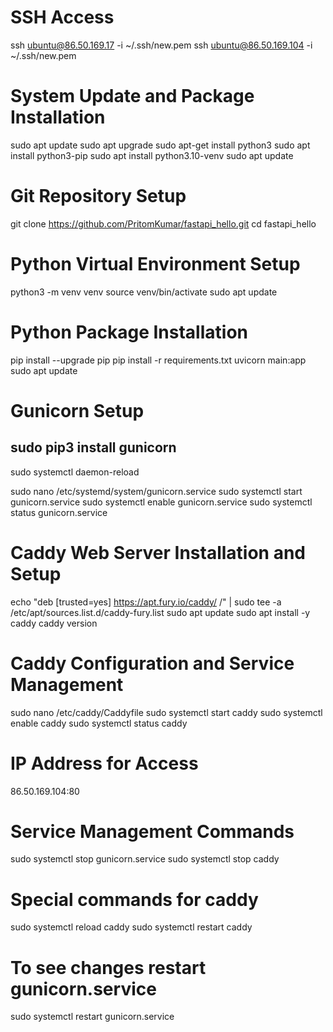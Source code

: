 
# SSH Access
ssh ubuntu@86.50.169.17 -i ~/.ssh/new.pem
ssh ubuntu@86.50.169.104 -i ~/.ssh/new.pem

# System Update and Package Installation
sudo apt update
sudo apt upgrade
sudo apt-get install python3
sudo apt install python3-pip
sudo apt install python3.10-venv
sudo apt update

# Git Repository Setup
git clone https://github.com/PritomKumar/fastapi_hello.git
cd fastapi_hello

# Python Virtual Environment Setup
python3 -m venv venv
source venv/bin/activate
sudo apt update

# Python Package Installation
pip install --upgrade pip
pip install -r requirements.txt
uvicorn main:app
sudo apt update

# Gunicorn Setup
## sudo pip3 install gunicorn 
sudo systemctl daemon-reload

sudo nano /etc/systemd/system/gunicorn.service
sudo systemctl start gunicorn.service
sudo systemctl enable gunicorn.service
sudo systemctl status gunicorn.service


# Caddy Web Server Installation and Setup
echo "deb [trusted=yes] https://apt.fury.io/caddy/ /" | sudo tee -a /etc/apt/sources.list.d/caddy-fury.list
sudo apt update
sudo apt install -y caddy
caddy version

# Caddy Configuration and Service Management
sudo nano /etc/caddy/Caddyfile
sudo systemctl start caddy
sudo systemctl enable caddy
sudo systemctl status caddy

# IP Address for Access
86.50.169.104:80

# Service Management Commands
sudo systemctl stop gunicorn.service
sudo systemctl stop caddy

# Special commands for caddy
sudo systemctl reload caddy
sudo systemctl restart caddy

# To see changes restart gunicorn.service 
sudo systemctl restart gunicorn.service
